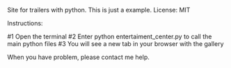 Site for trailers with python.
This is just a example.
License: MIT


Instructions:

#1 Open the terminal
#2 Enter python entertaiment_center.py to call the main python files
#3 You will see a new tab in your browser with the gallery


When you have problem, please contact me help.
